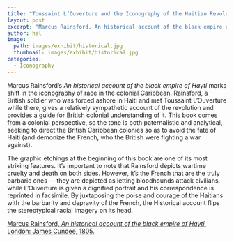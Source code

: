 ```yaml
---
title: "Toussaint L’Ouverture and the Iconography of the Haitian Revolution"
layout: post
excerpt: "Marcus Rainsford, An historical account of the black empire of Hayti. London: James Cundee, 1805."
author: hal
image: 
  path: images/exhibit/historical.jpg
  thumbnail: images/exhibit/historical.jpg
categories:
  - Iconography
---
```


Marcus Rainsford’s *An historical account of the black empire of Hayti* marks shift in the iconography of race in the colonial Caribbean. Rainsford, a British soldier who was forced ashore in Haiti and met Toussaint L’Ouverture while there, gives a relatively sympathetic account of the revolution and provides a guide for British colonial understanding of it. This book comes from a colonial perspective, so the tone is both paternalistic and analytical, seeking to direct the British Caribbean colonies so as to avoid the fate of Haiti (and demonize the French, who the British were fighting a war against).

The graphic etchings at the beginning of this book are one of its most striking features. It’s important to note that Rainsford depicts wartime cruelty and death on both sides. However, it’s the French that are the truly barbaric ones — they are depicted as letting bloodhounds attack civilians, while L’Ouverture is given a dignified portrait and his correspondence is reprinted in facsimile. By juxtaposing the poise and courage of the Haitians with the barbarity and depravity of the French, the Historical account flips the stereotypical racial imagery on its head.

[Marcus Rainsford, *An historical account of the black empire of Hayti.* London: James Cundee, 1805.](https://search.library.brown.edu/catalog/b4042716)